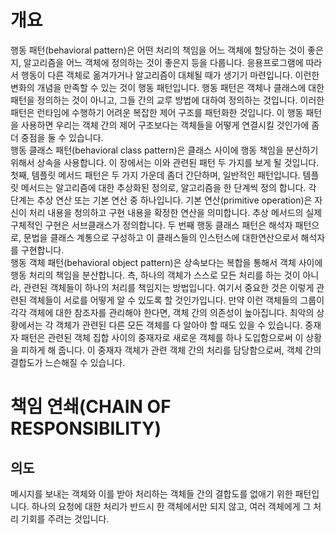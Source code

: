 # 개요
행동 패턴(behavioral pattern)은 어떤 처리의 책임을 어느 객체에 할당하는 것이 좋은지, 알고리즘을 어느 객체에 정의하는 것이 좋은지 등을 다룹니다. 응용프로그램에 따라서 행동이 다른 객체로 옮겨가거나 알고리즘이 대체될 때가 생기기 마련입니다. 이런한 변화의 개념을 만족할 수 있는 것이 행동 패턴입니다. 행동 패턴은 객체나 클래스에 대한 패턴을 정의하는 것이 아니고, 그들 간의 교루 방법에 대하여 정의하는 것입니다. 이러한 패턴은 런타임에 수행하기 어려운 복잡한 제어 구조를 패턴화한 것입니다. 이 행동 패턴을 사용하면 우리는 객체 간의 제어 구조보다는 객체들을 어떻게 연결시킬 것인가에 좀더 중점을 둘 수 있습니다.  
행동 클래스 패턴(behavioral class pattern)은 클래스 사이에 행동 책임을 분산하기 위해서 상속을 사용합니다. 이 장에서는 이와 관련된 패턴 두 가지를 보게 될 것입니다. 첫째, 템플릿 메서드 패턴은 두 가지 가운데 좀더 간단하며, 일반적인 패턴입니다. 템플릿 메서드는 알고리즘에 대한 추상화된 정의로, 알고리즘을 한 단계씩 정의 합니다. 각 단계는 추상 연산 또는 기본 연산 중 하나입니다. 기본 연산(primitive operation)은 자신이 처리 내용을 청의하고 구현 내용을 확정한 연산을 의미합니다. 추상 메서드의 실제 구체적인 구현은 서브클래스가 정의합니다. 두 번째 행동 클래스 패턴은 해석자 패턴으로, 문법을 클래스 계통으로 구성하고 이 클래스들의 인스턴스에 대한연산으로서 해석자를 구현합니다.  
행동 객체 패턴(behavioral object pattern)은 상속보다는 복합을 통해서 객체 사이에 행동 처리의 책임을 분산합니다. 측, 하나의 객체가 스스로 모든 처리를 하는 것이 아니라, 관련된 객체들이 하나의 처리를 책임지는 방법입니다. 여기서 중요한 것은 이렇게 관련된 객체들이 서로를 어떻게 알 수 있도록 할 것인가입니다. 만약 이런 객체들의 그룹이 각각 객체에 대한 참조자를 관리해야 한다면, 객체 간의 의존성이 높아집니다. 최악의 상황에서는 각 객체가 관련된 다른 모든 객체를 다 알아야 할 때도 있을 수 있습니다. 중재자 패턴은 관련된 객체 집합 사이의 중재자로 새로운 객체를 하나 도입함으로써 이 상황을 피하게 해 줍니다. 이 중재자 객체가 관련 객체 간의 처리를 담당함으로써, 객체 간의 결합도가 느슨해질 수 있습니다.  

# 책임 연쇄(CHAIN OF RESPONSIBILITY)

## 의도 
메시지를 보내는 객체와 이를 받아 처리하는 객체들 간의 결합도를 없애기 위한 패턴입니다. 하나의 요청에 대한 처리가 반드시 한 객체에서만 되지 않고, 여러 객체에게 그 처리 기회를 주려는 것입니다. 
